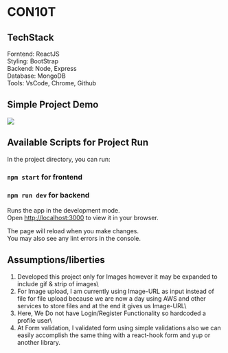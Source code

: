 # CON10T

## TechStack

Forntend: ReactJS\
Styling: BootStrap\
Backend: Node, Express\
Database: MongoDB\
Tools: VsCode, Chrome, Github

## Simple Project Demo

![]([https://github.com/dip0011/CONTENT/blob/main/Demo/CONTENT-DEMO.gif])


## Available Scripts for Project Run

In the project directory, you can run:

### `npm start` for frontend

### `npm run dev` for backend

Runs the app in the development mode.\
Open [http://localhost:3000](http://localhost:3000) to view it in your browser.

The page will reload when you make changes.\
You may also see any lint errors in the console.

## Assumptions/liberties
1. Developed this project only for Images however it may be expanded to include gif & strip of images\
2. For Image upload, I am currently using Image-URL as input instead of file for file upload because we are now a day using AWS and other services to store files and at the end it gives us Image-URL\
3. Here, We Do not have Login/Register Functionality so hardcoded a profile user\
4. At Form validation, I validated form using simple validations also we can easily accomplish the same thing with a react-hook form and yup or another library.
